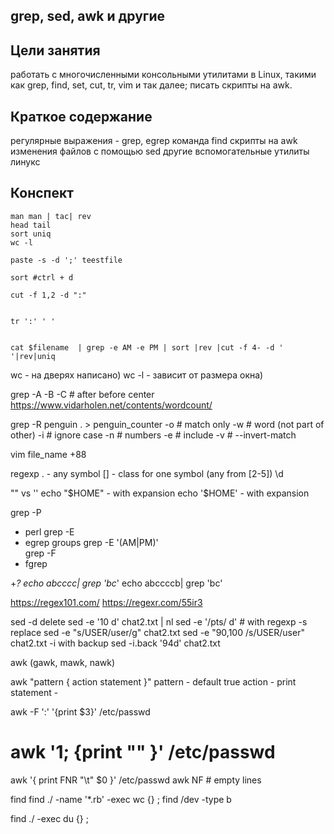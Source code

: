 
## grep, sed, awk и другие

## Цели занятия
работать с многочисленными консольными утилитами в Linux, такими как grep, find, set, cut, tr, vim и так далее;
писать скрипты на awk.


## Краткое содержание
регулярные выражения - grep, egrep
команда find
скрипты на awk
изменения файлов с помощью sed
другие вспомогательные утилиты линукс

## Конспект

```
man man | tac| rev
head tail 
sort uniq
wc -l

paste -s -d ';' teestfile

sort #ctrl + d

cut -f 1,2 -d ":"


tr ':' ' '


cat $filename  | grep -e AM -e PM | sort |rev |cut -f 4- -d ' '|rev|uniq

```

wc - на дверях написано)
wc -l - зависит от размера окна)


grep -A -B -C # after before center
https://www.vidarholen.net/contents/wordcount/

grep -R penguin . > penguin_counter
-o # match only
-w # word (not part of other)
-i # ignore case
-n # numbers
-e # include
-v # --invert-match

vim file_name +88


regexp
  . - any symbol
  [] - class for one symbol (any from [2-5])
  \d
  
"" vs ''
  echo "$HOME" - with expansion 
  echo '$HOME' - with expansion

grep -P 
  - perl
grep -E
  - egrep
  groups
    grep -E '(AM|PM)'  
grep -F
  - fgrep

+*?
  echo abcccc| grep 'bc*'
  echo abccccb| grep 'bc'

https://regex101.com/
https://regexr.com/55ir3


sed
  -d delete
    sed -e '10 d' chat2.txt | nl
    sed -e '/pts/ d' # with regexp
  -s replace
    sed -e "s/USER/user/g" chat2.txt 
    sed -e "90,100 /s/USER/user" chat2.txt
  -i with backup
    sed -i.back '94d' chat2.txt

awk (gawk, mawk, nawk)
  
awk "pattern { action statement }"
pattern - default true
action - print
statement - 

awk -F ':' '{print $3}' /etc/passwd

# awk '1; {print "" }' /etc/passwd

awk '{ print FNR "\t" $0 }' /etc/passwd
awk NF # empty lines 

find 
  find ./ -name '*.rb' -exec wc {} \;
  find /dev -type b


find ./ -exec du {} \;

